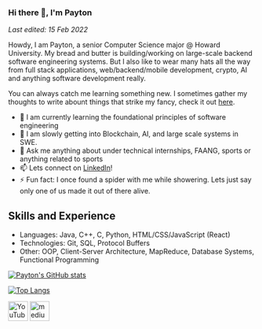 ### Hi there 👋, I'm Payton
*Last edited: 15 Feb 2022*

Howdy, I am Payton, a senior Computer Science major @ Howard University. My bread and butter is building/working on large-scale backend software engineering systems. But I also like to wear many hats all the way from full stack applications, web/backend/mobile development, crypto, AI and anything software development really.

You can always catch me learning something new. I sometimes gather my thoughts to write abount things that strike my fancy, check it out [here](https://medium.com/@JabariD "here").
- 🔭 I am currently learning the foundational principles of software engineering
- 🌱 I am slowly getting into Blockchain, AI, and large scale systems in SWE.
- 💬 Ask me anything about under technical internships, FAANG, sports or anything related to sports
- 📫 Lets connect on [LinkedIn](https://www.linkedin.com/in/payton-d-78a7a2171/ "LinkedIn")!
- ⚡ Fun fact: I once found a spider with me while showering. Lets just say only one of us made it out of there alive.

## Skills and Experience
* Languages: Java, C++, C, Python, HTML/CSS/JavaScript (React)
* Technologies: Git, SQL, Protocol Buffers
* Other: OOP, Client-Server Architecture, MapReduce, Database Systems, Functional Programming

[![Payton's GitHub stats](https://github-readme-stats.vercel.app/api?username=jabarid&count_private=true&theme=cobalt)](https://github.com/anuraghazra/github-readme-stats)

[![Top Langs](https://github-readme-stats.vercel.app/api/top-langs/?username=jabarid&theme=cobalt)](https://github.com/anuraghazra/github-readme-stats)

[<img src='https://cdn.jsdelivr.net/npm/simple-icons@3.0.1/icons/youtube.svg' alt='YouTube' height='40'>](https://www.youtube.com/channel/UCxhUW6cZDuHg3z9SAy6Fdew)  [<img src='https://cdn.jsdelivr.net/npm/simple-icons@3.0.1/icons/medium.svg' alt='medium' height='40'>](https://medium.com/@JabariD)  


